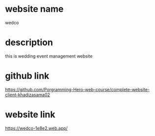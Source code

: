 # website name
wedco
# description

this is wedding event management website
# github link
https://github.com/Porgramming-Hero-web-course/complete-website-client-khadizasama02
# website link
https://wedco-1e8e2.web.app/